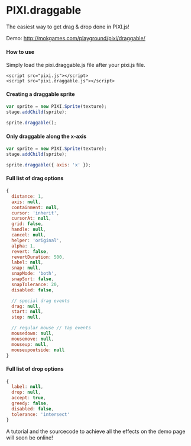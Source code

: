 PIXI.draggable
==============

The easiest way to get drag &amp; drop done in PIXI.js!

Demo: http://mokgames.com/playground/pixi/draggable/

#### How to use ####
Simply load the pixi.draggable.js file after your pixi.js file.
```
<script src="pixi.js"></script>
<script src="pixi.draggable.js"></script>
```

#### Creating a draggable sprite ####

```javascript
var sprite = new PIXI.Sprite(texture);
stage.addChild(sprite);

sprite.draggable();
```

#### Only draggable along the x-axis ####

```javascript
var sprite = new PIXI.Sprite(texture);
stage.addChild(sprite);

sprite.draggable({ axis: 'x' });
```

#### Full list of drag options ####

```javascript
{
  distance: 1,
  axis: null,
  containment: null,
  cursor: 'inherit',
  cursorAt: null,
  grid: false,
  handle: null,
  cancel: null,
  helper: 'original',
  alpha: 1,
  revert: false,
  revertDuration: 500,
  label: null,
  snap: null,
  snapMode: 'both',
  snapSort: false,
  snapTolerance: 20,
  disabled: false,

  // special drag events
  drag: null,
  start: null,
  stop: null,

  // regular mouse // tap events
  mousedown: null,
  mousemove: null,
  mouseup: null,
  mouseupoutside: null
}
```

#### Full list of drop options ####

```javascript
{
  label: null,
  drop: null,
  accept: true,
  greedy: false,
  disabled: false,
  tolerance: 'intersect'
}
```

A tutorial and the sourcecode to achieve all the effects on the demo page will soon be online!
